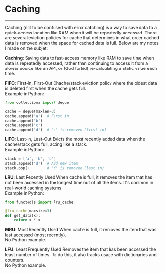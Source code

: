 # Caching

---

Caching (not to be confused with error ca**t**ching) is a way to save data to a
quick-access location like RAM when it will be repeatedly accessed. There are
several eviction policies for cache that determines in what order cached data
is removed when the space for cached data is full. Below are my notes I made 
on the subjet:

**Caching**: Saving data to fast-access memory like RAM to save time when data
is repeatedly accessed, rather than continuing to access it from a slower source
like an API, or (God forbid) re-calculating a static value each time.


**FIFO**: First-In, First-Out
    Chache/stack eviction policy where the oldest data is deleted first when the cache gets full.  
    Example in Python:

```python
from collections import deque

cache = deque(maxlen=3)
cache.append('a')  # First in
cache.append('b')
cache.append('c')
cache.append('d')  # 'a' is removed (first in)
```


**LIFO**: Last-In, Last-Out
    Evicts the most recently added data when the cache/stack gets full, acting like a stack.  
    Example in Python:

```python
stack = ['a', 'b', 'c']
stack.append('d')  # Add new item
stack.pop()        # 'd' is removed (last in)
```


**LRU**: Last Recently Used
    When cache is full, it removes the item that has not been accessed in the
    longest time out of all the items. It's common in real-world caching systems.  
    Example in Python:

```python
from functools import lru_cache

@lru_cache(maxsize=3)
def get_data(x):
    return x * x
```


**MRU**: Most Recently Used
    When cache is full, it removes the item that was last accessed (most recently).  
    No Python example.


**LFU**: Least Frequently Used
    Removes the item that has been accessed the least number of times. To do
    this, it also tracks usage with dictionaries and counters.  
    No Python example.
